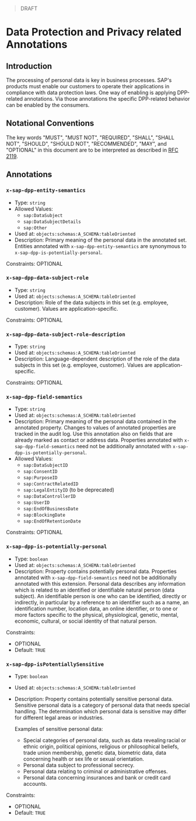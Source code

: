 

> <span className="feature-status-draft">DRAFT</span>

# Data Protection and Privacy related Annotations

## Introduction

The processing of personal data is key in business processes. SAP's products must enable our customers to operate their applications in compliance with data protection laws. One way of enabling is applying DPP-related annotations. Via those annotations the specific DPP-related behavior can be enabled by the consumers.

## Notational Conventions

The key words "MUST", "MUST NOT", "REQUIRED", "SHALL", "SHALL NOT", "SHOULD",
"SHOULD NOT", "RECOMMENDED", "MAY", and "OPTIONAL" in this document are to be
interpreted as described in [RFC 2119](https://tools.ietf.org/html/rfc2119).

## Annotations

### `x-sap-dpp-entity-semantics`

- Type: `string`
- Allowed Values:
  - `sap:DataSubject`
  - `sap:DataSubjectDetails`
  - `sap:Other`
- Used at: `objects:schemas:A_SCHEMA:tableOriented`
- Description: Primary meaning of the personal data in the annotated set. Entities annotated with `x-sap-dpp-entity-semantics` are synonymous to `x-sap-dpp-is-potentially-personal`.

Constraints: OPTIONAL

### `x-sap-dpp-data-subject-role`

- Type: `string`
- Used at: `objects:schemas:A_SCHEMA:tableOriented`
- Description: Role of the data subjects in this set (e.g. employee, customer). Values are application-specific.

Constraints: OPTIONAL

### `x-sap-dpp-data-subject-role-description`

- Type: `string`
- Used at: `objects:schemas:A_SCHEMA:tableOriented`
- Description: Language-dependent description of the role of the data subjects in this set (e.g. employee, customer). Values are application-specific.

Constraints: OPTIONAL

### `x-sap-dpp-field-semantics`

- Type: `string`
- Used at: `objects:schemas:A_SCHEMA:tableOriented` 
- Description: Primary meaning of the personal data contained in the annotated property. Changes to values of annotated properties are tracked in the audit log. Use this annotation also on fields that are already marked as contact or address data. Properties annotated with `x-sap-dpp-field-semantics` need not be additionally annotated with `x-sap-dpp-is-potentially-personal`.
- Allowed Values:
  - `sap:DataSubjectID`
  - `sap:ConsentID`
  - `sap:PurposeID`
  - `sap:ContractRelatedID`
  - `sap:LegalEntityID` (to be deprecated)
  - `sap:DataControllerID`
  - `sap:UserID`
  - `sap:EndOfBusinessDate`
  - `sap:BlockingDate`
  - `sap:EndOfRetentionDate`

Constraints: OPTIONAL

### `x-sap-dpp-is-potentially-personal`

- Type: `boolean`
- Used at: `objects:schemas:A_SCHEMA:tableOriented` 
- Description: Property contains potentially personal data. Properties annotated with `x-sap-dpp-field-semantics` need not be additionally annotated with this extension. Personal data describes any information which is related to an identified or identifiable natural person (data subject). An identifiable person is one who can be identified, directly or indirectly, in particular by a reference to an identifier such as a name, an identification number, location data, an online identifier, or to one or more factors specific to the physical, physiological, genetic, mental, economic, cultural, or social identity of that natural person.

Constraints:

- OPTIONAL
- Default: `TRUE`

### `x-sap-dpp-isPotentiallySensitive`

- Type: `boolean`
- Used at: `objects:schemas:A_SCHEMA:tableOriented`
- Description: Property contains potentially sensitive personal data.  Sensitive personal data is a category of personal data that needs special handling. The determination which personal data is sensitive may differ for different legal areas or industries.
  
  Examples of sensitive personal data:
    - Special categories of personal data, such as data revealing racial or ethnic origin, political opinions, religious or philosophical beliefs, trade union membership, genetic data, biometric data, data concerning health or sex life or sexual orientation.
    - Personal data subject to professional secrecy.
    - Personal data relating to criminal or administrative offenses.
    - Personal data concerning insurances and bank or credit card accounts.

Constraints:

- OPTIONAL
- Default: `TRUE`
